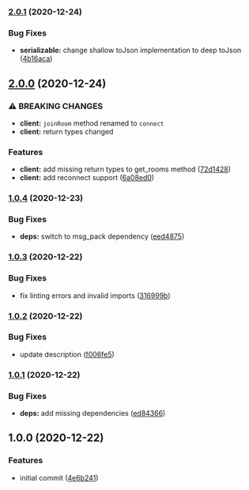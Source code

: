 ### [2.0.1](https://github.com/rIIh/magx_dart_client/compare/v2.0.0...v2.0.1) (2020-12-24)


### Bug Fixes

* **serializable:** change shallow toJson implementation to deep toJson ([4b16aca](https://github.com/rIIh/magx_dart_client/commit/4b16aca73495920997b986810e89feec984b9598))

## [2.0.0](https://github.com/rIIh/magx_dart_client/compare/v1.0.4...v2.0.0) (2020-12-24)


### ⚠ BREAKING CHANGES

* **client:** `joinRoom` method renamed to `connect`
* **client:** return types changed

### Features

* **client:** add missing return types to get_rooms method ([72d1428](https://github.com/rIIh/magx_dart_client/commit/72d1428e733bd43d17bcbb4f5f8cae42df07b7c1))
* **client:** add reconnect support ([6a08ed0](https://github.com/rIIh/magx_dart_client/commit/6a08ed0455e00edc309b9f2b514fe851ebfddcae))

### [1.0.4](https://github.com/rIIh/magx_dart_client/compare/v1.0.3...v1.0.4) (2020-12-23)


### Bug Fixes

* **deps:** switch to msg_pack dependency ([eed4875](https://github.com/rIIh/magx_dart_client/commit/eed4875a3ca7da640ddf8693022272efea0c2151))

### [1.0.3](https://github.com/rIIh/magx_dart_client/compare/v1.0.2...v1.0.3) (2020-12-22)


### Bug Fixes

* fix linting errors and invalid imports ([316999b](https://github.com/rIIh/magx_dart_client/commit/316999bd7fac717d16e696729e8c6c6fd48c2f28))

### [1.0.2](https://github.com/rIIh/magx_dart_client/compare/v1.0.1...v1.0.2) (2020-12-22)


### Bug Fixes

* update description ([f006fe5](https://github.com/rIIh/magx_dart_client/commit/f006fe5f649425a5d26e628838079bb29699da42))

### [1.0.1](https://github.com/rIIh/magx_dart_client/compare/v1.0.0...v1.0.1) (2020-12-22)


### Bug Fixes

* **deps:** add missing dependencies ([ed84366](https://github.com/rIIh/magx_dart_client/commit/ed843666c128e041dd42ab39d2c08f97f9252037))

## 1.0.0 (2020-12-22)


### Features

* initial commit ([4e6b241](https://github.com/rIIh/magx_dart_client/commit/4e6b241d0b3c22c02e3043a2910adde3d772a310))
